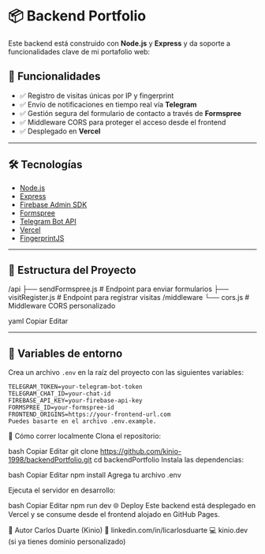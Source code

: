 # 📦 Backend Portfolio

Este backend está construido con **Node.js** y **Express** y da soporte a funcionalidades clave de mi portafolio web:

## 🚀 Funcionalidades
- ✅ Registro de visitas únicas por IP y fingerprint
- ✅ Envío de notificaciones en tiempo real vía **Telegram**
- ✅ Gestión segura del formulario de contacto a través de **Formspree**
- ✅ Middleware CORS para proteger el acceso desde el frontend
- ✅ Desplegado en **Vercel**

---

## 🛠️ Tecnologías
- [Node.js](https://nodejs.org/)
- [Express](https://expressjs.com/)
- [Firebase Admin SDK](https://firebase.google.com/docs/admin)
- [Formspree](https://formspree.io/)
- [Telegram Bot API](https://core.telegram.org/bots/api)
- [Vercel](https://vercel.com/)
- [FingerprintJS](https://fingerprint.com/)

---

## 📁 Estructura del Proyecto
/api
├── sendFormspree.js # Endpoint para enviar formularios
├── visitRegister.js # Endpoint para registrar visitas
/middleware
└── cors.js # Middleware CORS personalizado

yaml
Copiar
Editar

---

## 🔐 Variables de entorno

Crea un archivo `.env` en la raíz del proyecto con las siguientes variables:

```env
TELEGRAM_TOKEN=your-telegram-bot-token
TELEGRAM_CHAT_ID=your-chat-id
FIREBASE_API_KEY=your-firebase-api-key
FORMSPREE_ID=your-formspree-id
FRONTEND_ORIGINS=https://your-frontend-url.com
Puedes basarte en el archivo .env.example.
```
🧪 Cómo correr localmente
Clona el repositorio:

bash
Copiar
Editar
git clone https://github.com/kinio-1998/backendPortfolio.git
cd backendPortfolio
Instala las dependencias:

bash
Copiar
Editar
npm install
Agrega tu archivo .env

Ejecuta el servidor en desarrollo:

bash
Copiar
Editar
npm run dev
🌐 Deploy
Este backend está desplegado en Vercel y se consume desde el frontend alojado en GitHub Pages.

📩 Autor
Carlos Duarte (Kinio)
🔗 linkedin.com/in/licarlosduarte
💻 kinio.dev (si ya tienes dominio personalizado)

